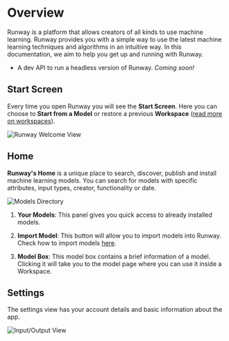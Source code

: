 # Overview

Runway is a platform that allows creators of all kinds to use machine learning. Runway provides you with a simple way to use the latest machine learning techniques and algorithms in an intuitive way. In this documentation, we aim to help you get up and running with Runway.

- A dev API to run a headless version of Runway. *Coming soon!*

## Start Screen

Every time you open Runway you will see the **Start Screen**. Here you can choose to **Start from a Model** or restore a previous **Workspace** ([read more on workspaces](getting-started/views.md)).

![Runway Welcome View](assets/images/views/intro-screen.png)


## Home

**Runway's Home** is a unique place to search, discover, publish and install machine learning models. You can search for models with specific attributes, input types, creator, functionality or date.

![Models Directory](assets/images/views/home-screen-annotated.png)

1) **Your Models**: This panel gives you quick access to already installed models.

2) **Import Model**: This button will allow you to import models into Runway. Check how to import models [here](how-to/importing.md).

3) **Model Box**: This model box contains a brief information of a model. Clicking it will take you to the model page where you can use it inside a Workspace.


## Settings

The settings view has your account details and basic information about the app.

![Input/Output View](assets/images/views/settings.png)
